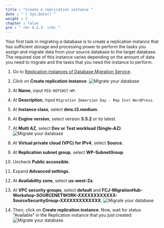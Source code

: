 ```yaml
---
title : "Create a replication instance "
date : "`r Sys.Date()`"
weight : 3 
chapter : false
pre : " <b> 4.2.3  </b> "
---
```


Your first task in migrating a database is to create a replication instance that has sufficient storage and processing power to perform the tasks you assign and migrate data from your source database to the target database. The required size of this instance varies depending on the amount of data you need to migrate and the tasks that you need the instance to perform.
1. Go to [Replication instances of Database Migration Service](https://us-west-2.console.aws.amazon.com/dms/v2/home?region=us-west-2#replicationInstances).
2. Click on **Create replication instance**.
![Migrate your database](../../../images/4.migrateinfra/4.2migratedb/4.2.3replicationinstances/4.2.3.1replicationinstances.png?width=89pc)

3. At **Name**, input ```MID-REPINST-WP```.
4. At **Description**, input ```Migration Immersion Day - Rep Inst WordPress```.
5. At **Instance class**, select **dms.t3.medium**.
6. At **Engine version**, select version **3.5.2** or its latest.
7. At **Multi AZ**, select **Dev or Test workload (Single-AZ)**
![Migrate your database](../../../images/4.migrateinfra/4.2migratedb/4.2.3replicationinstances/4.2.3.2replicationinstances.png?width=90pc)

8. At **Virtual private cloud (VPC) for IPv4**, select **Source**.
9. At **Replication subnet group**, select **WP-SubnetGroup**.
10. Uncheck **Public accessible**.
11. Expand **Advanced settings**.
12. At **Availability zone**, select **us-west-2a**.
13. At **VPC security groups**, select **default** and **FCJ-MigrationHub-Workshop-SOURCENETWORK-XXXXXXXXXXXX-SourceSecurityGroup-XXXXXXXXXXXXX**.
![Migrate your database](../../../images/4.migrateinfra/4.2migratedb/4.2.3replicationinstances/4.2.3.3replicationinstances.png?width=90pc)

14. Then, click on **Create replication instance**.
Now, wait for status "Available" in the Replication instance that you just created:
![Migrate your database](../../../images/4.migrateinfra/4.2migratedb/4.2.3replicationinstances/4.2.3.4replicationinstances.png?width=90pc)